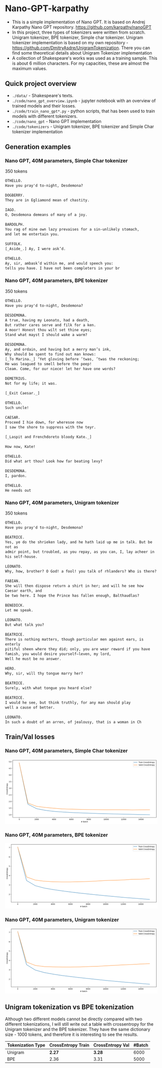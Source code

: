 # Nano-GPT-karpathy
- This is  a simple implementation of Nano GPT. It is based on Andrej Karpathy Nano GPT repository. 
https://github.com/karpathy/nanoGPT
- In this project, three types of tokenizers were written from scratch. Unigram tokenizer, BPE tokenizer, Simple char tokenizer. Unigram tokenizer implementation is based on my own repository - https://github.com/DmitryAsdre/UnigramTokenization. There you can find some theoretical details about Unigram Tokenizer implementation
- A collection of Shakespeare's works was used as a training sample. This is about 6 million characters. For my capacities, these are almost the maximum values.
## Quick project overview
- `./data/` - Shakespeare's texts.
- `./code/nano_gpt_overview.ipynb` - jupyter notebook with an overview of trained models and their losses.
- `./code/train_nano_gpt*.py` - python scripts, that has been used to train models with different tokenizers.
- `./code/nano_gpt` - Nano GPT implementation
- `./code/tokenizers` - Unigram tokenizer, BPE tokenizer and Simple Char tokenizer implementation
## Generation examples
### Nano GPT, 40M parameters, Simple Char tokenizer
350 tokens
```
OTHELLO.
Have you pray'd to-night, Desdemona?

DOGBERRY.
They are in Egliamond mean of chastity.

IAGO.
O, Desdemona demeans of many of a joy.

BARDOLPH.
You rag of mine own lazy prevaises for a sin-unlikely stomach,
and let me entertain you.

SUFFOLK.
[_Aside_.] Ay, I were ask’d.

OTHELLO.
Ay, sir, ambask’d within me, and would speech you:
tells you have. I have not been completers in your br
```
### Nano GPT, 40M parameters, BPE tokenizer
350 tokens
```
OTHELLO.
Have you pray'd to-night, Desdemona?

DESDEMONA.
A true, having my Leonato, had a death,
But rather cares serve and filk for a ken.
A moor! Honest thou wilt set thine eyes;
Stand what mayst I should wake a warm?

DESDEMONA.
Ay, and ordain, and having but a merry man’s ink,
Why should be spent to find out man knows:
[_To Marina._] ‘Yet gloving before ’twas, ’twas the reckoning;
He was leagued to smell before the peep!
Cleam. Come, for our niece! let her have one words?

DEMETRIUS.
Not for my life; it was.

[_Exit Caesar._]

OTHELLO.
Such uncle!

CAESAR.
Proceed I hie down, for wheresoe now
I saw the shore to suppress with the teyr.

[_Laspit and Frenchdoreto bloody Kate._]

How now, Kate!

OTHELLO.
Did what art thou? Look how far beating levy?

DESDEMONA.
I, pardon.

OTHELLO.
He needs out
```
### Nano GPT, 40M parameters, Unigram tokenizer
350 tokens
```
OTHELLO.
Have you pray'd to-night, Desdemona?

BEATRICE.
Yes, ye do the shrieken lady, and he hath laid up me in talk. But be not as
admir point, but troubled, as you repay, as you can, I, lay acheer in
his self-house.

LEONATO.
Why, how, brother? O God! a fool! you talk of rhlanders? Who is there?

FABIAN.
She will then dispose return a shirt in her; and will he see how Caesar earth, and
be two here. I hope the Prince has fallen enough, Balthaudlas?

BENEDICK.
Let me speak.

LEONATO.
But what talk you?

BEATRICE.
There is nothing matters, though particular men against ears, is enterly
pitiful sheen where they did; only, you are wear reward if you have
famish, you would desire yourself—leven, my lord,
Well he must be no answer.

HERO.
Why, sir, will thy tongue marry her?

BEATRICE.
Surely, with what tongue you heard else?

BEATRICE.
I would he see, but think truthly, for any man should play
well a cause of better.

LEONATO.
In such a doubt of an arren, of jealousy, that is a woman in Ch
```
## Train/Val losses
### Nano GPT, 40M parameters, Simple Char tokenizer
![alt text](image.png)
### Nano GPT, 40M parameters, BPE tokenizer
![alt text](image-1.png)
### Nano GPT, 40M parameters, Unigram tokenizer
![alt text](image-2.png)

## Unigram tokenization vs BPE tokenization
Although two different models cannot be directly compared with two different tokenizations, I will still write out a table with crossentropy for the Unigram tokenizer and the BPE tokenizer. They have the same dictionary size - 1000 tokens, and therefore it is interesting to see the results.

|Tokenization Type| CrossEntropy Train | CrossEntropy Val| #Batch |
|-----------------|--------------------|-----------------|--------|
|Unigram          | **2.27**           |   **3.28**      |6000    |
|BPE              | 2.36               |   3.31          |5000    |
